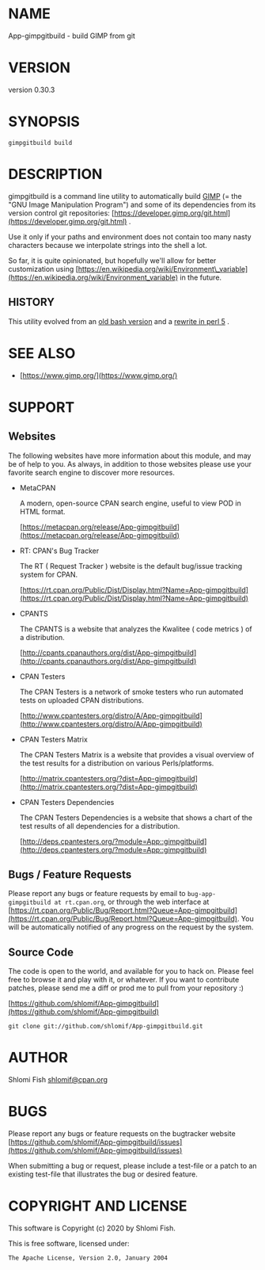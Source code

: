 # NAME

App-gimpgitbuild - build GIMP from git

# VERSION

version 0.30.3

# SYNOPSIS

    gimpgitbuild build

# DESCRIPTION

gimpgitbuild is a command line utility to automatically build
[GIMP](https://www.gimp.org/) (= the "GNU Image Manipulation Program")
and some of its dependencies from its version control git repositories:
[https://developer.gimp.org/git.html](https://developer.gimp.org/git.html) .

Use it only if your paths and environment does not contain too many
nasty characters because we interpolate strings into the shell a lot.

So far, it is quite opinionated, but hopefully we'll allow for better
customization using [https://en.wikipedia.org/wiki/Environment\_variable](https://en.wikipedia.org/wiki/Environment_variable)
in the future.

## HISTORY

This utility evolved from an [old bash version](https://github.com/shlomif/shlomif-computer-settings/blob/db468a5d6190bce053af1621b30e7dfd673be43f/shlomif-settings/build-scripts/build/gimp-git-all-deps.bash)
and a [rewrite in perl 5](https://github.com/shlomif/shlomif-computer-settings/blob/master/shlomif-settings/build-scripts/build/gimp-git-all-deps.pl) .

# SEE ALSO

- [https://www.gimp.org/](https://www.gimp.org/)

# SUPPORT

## Websites

The following websites have more information about this module, and may be of help to you. As always,
in addition to those websites please use your favorite search engine to discover more resources.

- MetaCPAN

    A modern, open-source CPAN search engine, useful to view POD in HTML format.

    [https://metacpan.org/release/App-gimpgitbuild](https://metacpan.org/release/App-gimpgitbuild)

- RT: CPAN's Bug Tracker

    The RT ( Request Tracker ) website is the default bug/issue tracking system for CPAN.

    [https://rt.cpan.org/Public/Dist/Display.html?Name=App-gimpgitbuild](https://rt.cpan.org/Public/Dist/Display.html?Name=App-gimpgitbuild)

- CPANTS

    The CPANTS is a website that analyzes the Kwalitee ( code metrics ) of a distribution.

    [http://cpants.cpanauthors.org/dist/App-gimpgitbuild](http://cpants.cpanauthors.org/dist/App-gimpgitbuild)

- CPAN Testers

    The CPAN Testers is a network of smoke testers who run automated tests on uploaded CPAN distributions.

    [http://www.cpantesters.org/distro/A/App-gimpgitbuild](http://www.cpantesters.org/distro/A/App-gimpgitbuild)

- CPAN Testers Matrix

    The CPAN Testers Matrix is a website that provides a visual overview of the test results for a distribution on various Perls/platforms.

    [http://matrix.cpantesters.org/?dist=App-gimpgitbuild](http://matrix.cpantesters.org/?dist=App-gimpgitbuild)

- CPAN Testers Dependencies

    The CPAN Testers Dependencies is a website that shows a chart of the test results of all dependencies for a distribution.

    [http://deps.cpantesters.org/?module=App::gimpgitbuild](http://deps.cpantesters.org/?module=App::gimpgitbuild)

## Bugs / Feature Requests

Please report any bugs or feature requests by email to `bug-app-gimpgitbuild at rt.cpan.org`, or through
the web interface at [https://rt.cpan.org/Public/Bug/Report.html?Queue=App-gimpgitbuild](https://rt.cpan.org/Public/Bug/Report.html?Queue=App-gimpgitbuild). You will be automatically notified of any
progress on the request by the system.

## Source Code

The code is open to the world, and available for you to hack on. Please feel free to browse it and play
with it, or whatever. If you want to contribute patches, please send me a diff or prod me to pull
from your repository :)

[https://github.com/shlomif/App-gimpgitbuild](https://github.com/shlomif/App-gimpgitbuild)

    git clone git://github.com/shlomif/App-gimpgitbuild.git

# AUTHOR

Shlomi Fish <shlomif@cpan.org>

# BUGS

Please report any bugs or feature requests on the bugtracker website
[https://github.com/shlomif/App-gimpgitbuild/issues](https://github.com/shlomif/App-gimpgitbuild/issues)

When submitting a bug or request, please include a test-file or a
patch to an existing test-file that illustrates the bug or desired
feature.

# COPYRIGHT AND LICENSE

This software is Copyright (c) 2020 by Shlomi Fish.

This is free software, licensed under:

    The Apache License, Version 2.0, January 2004
